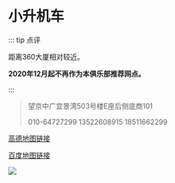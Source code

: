 # 小升机车

::: tip 点评

距离360大厦相对较近。

**2020年12月起不再作为本俱乐部推荐网点。**

:::

> 望京中广宜景湾503号楼E座后侧底商101
> 
> 010-64727299 13522608915 18511662299

[高德地图链接](https://ditu.amap.com/place/B0FFKSQULY)

[百度地图链接](https://j.map.baidu.com/35/s-g)


![](https://gitee.com/zhou/MoYouClubPic/raw/master/20210401162042.png)